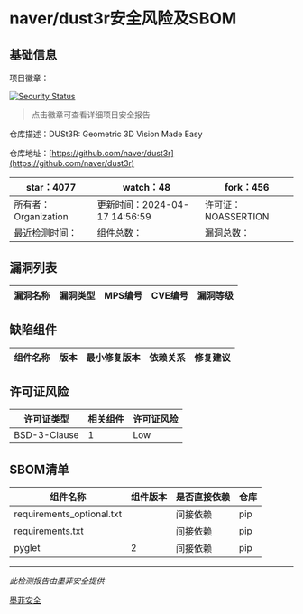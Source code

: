 # naver/dust3r安全风险及SBOM

## 基础信息

项目徽章：

[![Security Status](https://www.murphysec.com/platform3/v31/badge/1781030364261560320.svg)](https://www.murphysec.com/console/report/1764361507287404544/1781030364261560320)

> 点击徽章可查看详细项目安全报告

仓库描述：DUSt3R: Geometric 3D Vision Made Easy

仓库地址：[https://github.com/naver/dust3r](https://github.com/naver/dust3r)

| star：4077 | watch：48 | fork：456 |
| ----------- | -------------- | ------------ |
| 所有者：Organization | 更新时间：2024-04-17 14:56:59 | 许可证：NOASSERTION |
| 最近检测时间： | 组件总数： | 漏洞总数： |




## 漏洞列表

| 漏洞名称 | 漏洞类型 | MPS编号 | CVE编号 | 漏洞等级 |
| ------- | ------ | ------- | ------ | ----- |





## 缺陷组件

| 组件名称 | 版本 | 最小修复版本 | 依赖关系 | 修复建议 |
| -------- | ---- | ------------ | -------- | -------- |





## 许可证风险

| 许可证类型 | 相关组件 | 许可证风险 |
| ---------- | -------- | ---------- |
|BSD-3-Clause|1|Low|




## SBOM清单

| 组件名称 | 组件版本 | 是否直接依赖 | 仓库 |
| -------- | -------- | ------------ | ---- |
|requirements_optional.txt||间接依赖|pip|
|requirements.txt||间接依赖|pip|
|pyglet|2|间接依赖|pip|


------

*此检测报告由墨菲安全提供*

[墨菲安全](www.murphysec.com)